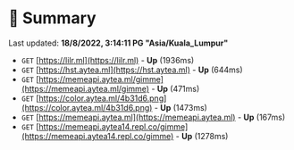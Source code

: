 # 📖 Summary
Last updated: **18/8/2022, 3:14:11 PG "Asia/Kuala_Lumpur"**

- `GET` [https://lilr.ml](https://lilr.ml) - **Up** (1936ms)
- `GET` [https://hst.aytea.ml](https://hst.aytea.ml) - **Up** (644ms)
- `GET` [https://memeapi.aytea.ml/gimme](https://memeapi.aytea.ml/gimme) - **Up** (471ms)
- `GET` [https://color.aytea.ml/4b31d6.png](https://color.aytea.ml/4b31d6.png) - **Up** (1473ms)
- `GET` [https://memeapi.aytea.ml](https://memeapi.aytea.ml) - **Up** (167ms)
- `GET` [https://memeapi.aytea14.repl.co/gimme](https://memeapi.aytea14.repl.co/gimme) - **Up** (1278ms)
